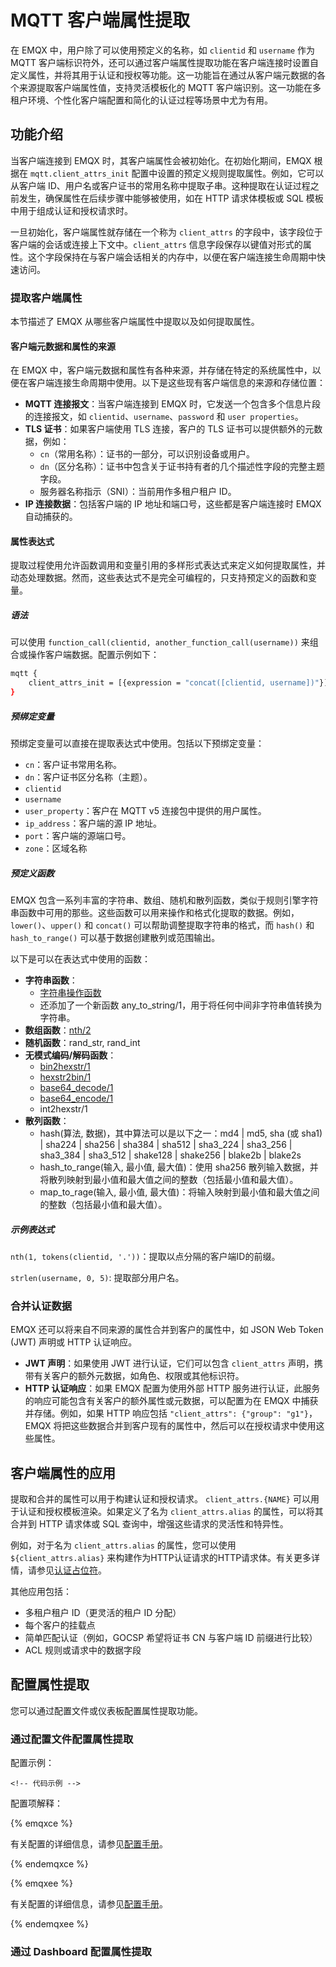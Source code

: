 # MQTT 客户端属性提取

在 EMQX 中，用户除了可以使用预定义的名称，如 `clientid` 和 `username` 作为 MQTT 客户端标识符外，还可以通过客户端属性提取功能在客户端连接时设置自定义属性，并将其用于认证和授权等功能。这一功能旨在通过从客户端元数据的各个来源提取客户端属性值，支持灵活模板化的 MQTT 客户端识别。这一功能在多租户环境、个性化客户端配置和简化的认证过程等场景中尤为有用。

## 功能介绍

当客户端连接到 EMQX 时，其客户端属性会被初始化。在初始化期间，EMQX 根据在 `mqtt.client_attrs_init` 配置中设置的预定义规则提取属性。例如，它可以从客户端 ID、用户名或客户证书的常用名称中提取子串。这种提取在认证过程之前发生，确保属性在后续步骤中能够被使用，如在 HTTP 请求体模板或 SQL 模板中用于组成认证和授权请求时。

一旦初始化，客户端属性就存储在一个称为 `client_attrs` 的字段中，该字段位于客户端的会话或连接上下文中。`client_attrs` 信息字段保存以键值对形式的属性。这个字段保持在与客户端会话相关的内存中，以便在客户端连接生命周期中快速访问。

### 提取客户端属性

本节描述了 EMQX 从哪些客户端属性中提取以及如何提取属性。

#### 客户端元数据和属性的来源

在 EMQX 中，客户端元数据和属性有各种来源，并存储在特定的系统属性中，以便在客户端连接生命周期中使用。以下是这些现有客户端信息的来源和存储位置：

- **MQTT 连接报文**：当客户端连接到 EMQX 时，它发送一个包含多个信息片段的连接报文，如 `clientid`、`username`、`password` 和 `user properties`。
- **TLS 证书**：如果客户端使用 TLS 连接，客户的 TLS 证书可以提供额外的元数据，例如：
  - `cn`（常用名称）：证书的一部分，可以识别设备或用户。
  - `dn`（区分名称）：证书中包含关于证书持有者的几个描述性字段的完整主题字段。
  - 服务器名称指示（SNI）：当前用作多租户租户 ID。
- **IP 连接数据**：包括客户端的 IP 地址和端口号，这些都是客户端连接时 EMQX 自动捕获的。

#### 属性表达式

提取过程使用允许函数调用和变量引用的多样形式表达式来定义如何提取属性，并动态处理数据。然而，这些表达式不是完全可编程的，只支持预定义的函数和变量。

##### 语法

可以使用 `function_call(clientid, another_function_call(username))` 来组合或操作客户端数据。配置示例如下：

```bash
mqtt {
    client_attrs_init = [{expression = "concat([clientid, username])"}]
}
```

##### 预绑定变量

预绑定变量可以直接在提取表达式中使用。包括以下预绑定变量：

- `cn`：客户证书常用名称。
- `dn`：客户证书区分名称（主题）。
- `clientid`
- `username`
- `user_property`：客户在 MQTT v5 连接包中提供的用户属性。
- `ip_address`：客户端的源 IP 地址。
- `port`：客户端的源端口号。
- `zone`：区域名称

##### 预定义函数

EMQX 包含一系列丰富的字符串、数组、随机和散列函数，类似于规则引擎字符串函数中可用的那些。这些函数可以用来操作和格式化提取的数据。例如，`lower()`、`upper()` 和 `concat()` 可以帮助调整提取字符串的格式，而 `hash()` 和 `hash_to_range()` 可以基于数据创建散列或范围输出。

以下是可以在表达式中使用的函数：

- **字符串函数**：
  - [字符串操作函数](../data-integration/rule-sql-builtin-functions.md#string-operation-functions)
  - 还添加了一个新函数 any_to_string/1，用于将任何中间非字符串值转换为字符串。
- **数组函数**：[nth/2](../data-integration/rule-sql-builtin-functions.md#nth-n-integer-array-array-any)
- **随机函数**：rand_str, rand_int
- **无模式编码/解码函数**：
  - [bin2hexstr/1](../data-integration/rule-sql-builtin-functions.md#bin2hexstr-data-binary-string)
  - [hexstr2bin/1](../data-integration/rule-sql-builtin-functions.md#hexstr2bin-data-string-binary)
  - [base64_decode/1](../data-integration/rule-sql-builtin-functions.md#base64-decode-data-string-bytes-string)
  - [base64_encode/1](../data-integration/rule-sql-builtin-functions.md#base64-encode-data-string-bytes-string)
  - int2hexstr/1
- **散列函数**：
  - hash(算法, 数据)，其中算法可以是以下之一：md4 | md5, sha (或 sha1) | sha224 | sha256 | sha384 | sha512 | sha3_224 | sha3_256 | sha3_384 | sha3_512 | shake128 | shake256 | blake2b | blake2s
  - hash_to_range(输入, 最小值, 最大值)：使用 sha256 散列输入数据，并将散列映射到最小值和最大值之间的整数（包括最小值和最大值）。
  - map_to_rage(输入, 最小值, 最大值)：将输入映射到最小值和最大值之间的整数（包括最小值和最大值）。

##### 示例表达式

`nth(1, tokens(clientid, '.'))`：提取以点分隔的客户端ID的前缀。

`strlen(username, 0, 5)`: 提取部分用户名。

### 合并认证数据

EMQX 还可以将来自不同来源的属性合并到客户的属性中，如 JSON Web Token (JWT) 声明或 HTTP 认证响应。

- **JWT 声明**：如果使用 JWT 进行认证，它们可以包含 `client_attrs` 声明，携带有关客户的额外元数据，如角色、权限或其他标识符。
- **HTTP 认证响应**：如果 EMQX 配置为使用外部 HTTP 服务进行认证，此服务的响应可能包含有关客户的额外属性或元数据，可以配置为在 EMQX 中捕获并存储。例如，如果 HTTP 响应包括 `"client_attrs": {"group": "g1"}`，EMQX 将把这些数据合并到客户现有的属性中，然后可以在授权请求中使用这些属性。

## 客户端属性的应用

提取和合并的属性可以用于构建认证和授权请求。 `client_attrs.{NAME}` 可以用于认证和授权模板渲染。如果定义了名为 `client_attrs.alias` 的属性，可以将其合并到 HTTP 请求体或 SQL 查询中，增强这些请求的灵活性和特异性。

例如，对于名为 `client_attrs.alias` 的属性，您可以使用 `${client_attrs.alias}` 来构建作为HTTP认证请求的HTTP请求体。有关更多详情，请参见[认证占位符](../access-control/authn/authn.md#authentication-placeholders)。

其他应用包括： <!-- 需要一些描述它是如何被使用的 -->

- 多租户租户 ID（更灵活的租户 ID 分配）
- 每个客户的挂载点
- 简单匹配认证（例如，GOCSP 希望将证书 CN 与客户端 ID 前缀进行比较）
- ACL 规则或请求中的数据字段

## 配置属性提取

您可以通过配置文件或仪表板配置属性提取功能。

### 通过配置文件配置属性提取

配置示例：

```
<!-- 代码示例 -->
```

配置项解释：

{% emqxce %}

有关配置的详细信息，请参见[配置手册](https://www.emqx.io/docs/en/v@CE_VERSION@/hocon/)。

{% endemqxce %}

{% emqxee %}

有关配置的详细信息，请参见[配置手册](https://docs.emqx.com/en/enterprise/v@EE_VERSION@/hocon/)。

{% endemqxee %}

### 通过 Dashboard 配置属性提取

<!-- 在前端开发完成后添加描述 -->
